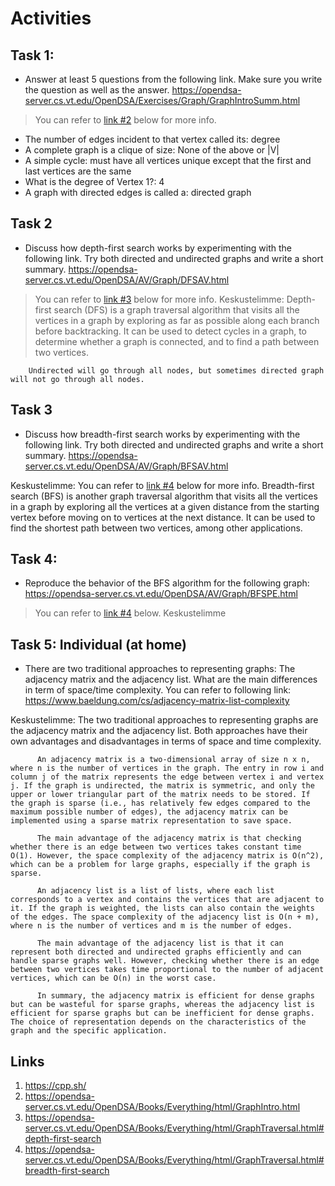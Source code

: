 # Activities

## Task 1:

- Answer at least 5 questions from the following link. Make sure you write the question as well as the answer.
  https://opendsa-server.cs.vt.edu/OpenDSA/Exercises/Graph/GraphIntroSumm.html

> You can refer to [link #2](#links) below for more info.
- The number of edges incident to that vertex called its: degree
- A complete graph is a clique of size: None of the above or |V|
- A simple cycle: must have all vertices unique except that the first and last vertices are the same
- What is the degree of Vertex 1?: 4
- A graph with directed edges is called a: directed graph


## Task 2

- Discuss how depth-first search works by experimenting with the following link. Try both directed and undirected graphs and write a short summary.
  https://opendsa-server.cs.vt.edu/OpenDSA/AV/Graph/DFSAV.html

> You can refer to [link #3](#links) below for more info.
Keskustelimme:
Depth-first search (DFS) is a graph traversal algorithm that visits all the vertices in a graph by exploring as far as possible along each branch before backtracking. It can be used to detect cycles in a graph, to determine whether a graph is connected, and to find a path between two vertices.

        Undirected will go through all nodes, but sometimes directed graph will not go through all nodes.

## Task 3

- Discuss how breadth-first search works by experimenting with the following link. Try both directed and undirected graphs and write a short summary.
  https://opendsa-server.cs.vt.edu/OpenDSA/AV/Graph/BFSAV.html
 
Keskustelimme:
You can refer to [link #4](#links) below for more info.
Breadth-first search (BFS) is another graph traversal algorithm that visits all the vertices in a graph by exploring all the vertices at a given distance from the starting vertex before moving on to vertices at the next distance. It can be used to find the shortest path between two vertices, among other applications.

## Task 4:

- Reproduce the behavior of the BFS algorithm for the following graph:
  https://opendsa-server.cs.vt.edu/OpenDSA/AV/Graph/BFSPE.html

> You can refer to [link #4](#links) below.
Keskustelimme

## Task 5: Individual (at home)

- There are two traditional approaches to representing graphs: The adjacency matrix and the adjacency list. What are the main differences in term of space/time complexity. You can refer to following link:
  https://www.baeldung.com/cs/adjacency-matrix-list-complexity

Keskustelimme:
The two traditional approaches to representing graphs are the adjacency matrix and the adjacency list. 
          Both approaches have their own advantages and disadvantages in terms of space and time complexity.

          An adjacency matrix is a two-dimensional array of size n x n, where n is the number of vertices in the graph. The entry in row i and column j of the matrix represents the edge between vertex i and vertex j. If the graph is undirected, the matrix is symmetric, and only the upper or lower triangular part of the matrix needs to be stored. If the graph is sparse (i.e., has relatively few edges compared to the maximum possible number of edges), the adjacency matrix can be implemented using a sparse matrix representation to save space.

          The main advantage of the adjacency matrix is that checking whether there is an edge between two vertices takes constant time O(1). However, the space complexity of the adjacency matrix is O(n^2), which can be a problem for large graphs, especially if the graph is sparse.

          An adjacency list is a list of lists, where each list corresponds to a vertex and contains the vertices that are adjacent to it. If the graph is weighted, the lists can also contain the weights of the edges. The space complexity of the adjacency list is O(n + m), where n is the number of vertices and m is the number of edges.

          The main advantage of the adjacency list is that it can represent both directed and undirected graphs efficiently and can handle sparse graphs well. However, checking whether there is an edge between two vertices takes time proportional to the number of adjacent vertices, which can be O(n) in the worst case.

          In summary, the adjacency matrix is efficient for dense graphs but can be wasteful for sparse graphs, whereas the adjacency list is efficient for sparse graphs but can be inefficient for dense graphs. The choice of representation depends on the characteristics of the graph and the specific application.

## Links

1. https://cpp.sh/
2. https://opendsa-server.cs.vt.edu/OpenDSA/Books/Everything/html/GraphIntro.html
3. https://opendsa-server.cs.vt.edu/OpenDSA/Books/Everything/html/GraphTraversal.html#depth-first-search
4. https://opendsa-server.cs.vt.edu/OpenDSA/Books/Everything/html/GraphTraversal.html#breadth-first-search
